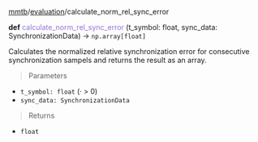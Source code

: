 [mmtb](../../../README.md)/[evaluation](../../evaluation.md)/calculate_norm_rel_sync_error

**def** <span style="color:mediumpurple;">calculate_norm_rel_sync_error</span>
 (t_symbol: float, sync_data: SynchronizationData) &rarr; `np.array[float]`

Calculates the normalized relative synchronization error for consecutive synchronization sampels and returns the result as an array.

> Parameters

+ `t_symbol: float` (&middot; > 0)
+ `sync_data: SynchronizationData`

> Returns

+ `float`